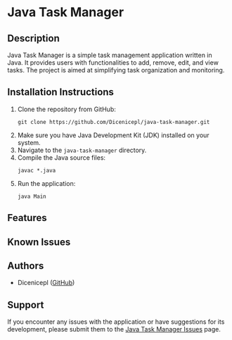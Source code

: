 # Java Task Manager

## Description
Java Task Manager is a simple task management application written in Java. It provides users with functionalities to add, remove, edit, and view tasks. The project is aimed at simplifying task organization and monitoring.

## Installation Instructions
1. Clone the repository from GitHub:
    ```
    git clone https://github.com/Dicenicepl/java-task-manager.git
    ```
2. Make sure you have Java Development Kit (JDK) installed on your system.
3. Navigate to the `java-task-manager` directory.
4. Compile the Java source files:
    ```
    javac *.java
    ```
5. Run the application:
    ```
    java Main
    ```

## Features

## Known Issues

## Authors
- Dicenicepl ([GitHub](https://github.com/Dicenicepl))


## Support
If you encounter any issues with the application or have suggestions for its development, please submit them to the [Java Task Manager Issues](https://github.com/Dicenicepl/Task_manager/issues) page.
